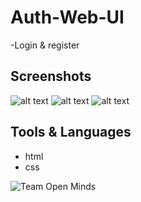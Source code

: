 # Auth-Web-UI
-Login & register
## Screenshots
![alt text](https://user-images.githubusercontent.com/58395073/78839440-c7410980-79f8-11ea-86cf-ae5aaed62e52.PNG)
![alt text](https://user-images.githubusercontent.com/58395073/78839442-c7d9a000-79f8-11ea-8197-6f5afcbc8e3a.PNG)
![alt text](https://user-images.githubusercontent.com/58395073/78839471-d6c05280-79f8-11ea-99d1-528eab178284.PNG)
## Tools & Languages
- html
- css

![Team Open Minds](https://img.shields.io/badge/Members%20of-Team%20Open%20Minds-blue.svg?color=0099CC)